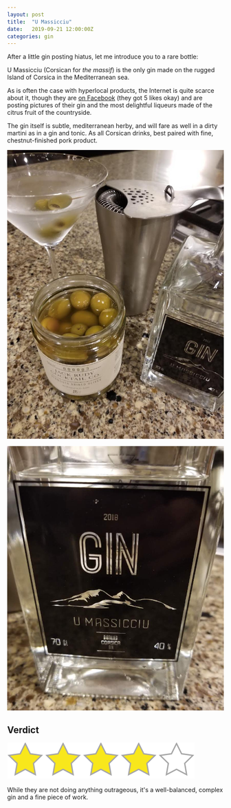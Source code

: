 ```yaml
---
layout: post
title:  "U Massicciu"
date:   2019-09-21 12:00:00Z
categories: gin
---
```

After a little gin posting hiatus, let me introduce you to a rare bottle:

U Massicciu (Corsican for _the massif_) is the only gin made on the rugged Island of Corsica in the Mediterranean sea.

As is often the case with hyperlocal products, the Internet is quite scarce about it, though they are [on Facebook](https://www.facebook.com/pg/umassicciu/) (they got 5 likes okay) and are posting pictures of their gin and the most delightful liqueurs made of the citrus fruit of the countryside.

The gin itself is subtle, mediterranean herby, and will fare as well in a dirty martini as in a gin and tonic. As all Corsican drinks, best paired with fine, chestnut-finished pork product.

![U Massicciu](/pics/u-massicciu-1.jpg)

![U Massicciu](/pics/u-massicciu-2.jpg)

## Verdict
![4 stars](/assets/star4.png)

While they are not doing anything outrageous, it's a well-balanced, complex gin and a fine piece of work.
